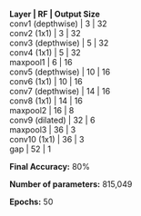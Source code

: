 **Layer               | RF  | Output Size**   
conv1 (depthwise)   | 3   | 32   
conv2 (1x1)         | 3   | 32   
conv3 (depthwise)   | 5   | 32    
conv4 (1x1)         | 5   | 32   
maxpool1            | 6   | 16   
conv5 (depthwise)   | 10  | 16   
conv6 (1x1)         | 10  | 16   
conv7 (depthwise)   | 14  | 16   
conv8 (1x1)         | 14  | 16   
maxpool2            | 16  | 8   
conv9 (dilated)     | 32  | 6   
maxpool3            | 36  | 3   
conv10 (1x1)        | 36  | 3     
gap                 | 52  | 1   


**Final Accuracy:** 80%

**Number of parameters:** 815,049

**Epochs:** 50
